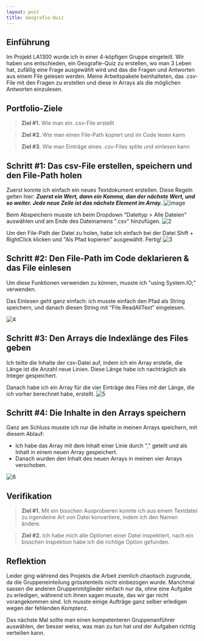 ```yaml
---
layout: post
title: Geografie-Quiz
---
```


## Einführung
Im Projekt LA1300 wurde ich in einer 4-köpfigen Gruppe eingeteilt. Wir haben uns entschieden, ein Geografie-Quiz zu erstellen, wo man 3 Leben hat, zufällig eine Frage ausgewählt wird und das die Fragen und Antworten aus einem File gelesen werden. Meine Arbeitspakete beinhalteten, das .csv-File mit den Fragen zu erstellen und diese in Arrays als die möglichen Antworten einzulesen.

## Portfolio-Ziele
> **Ziel #1.** Wie man ein .csv-File erstellt
 
> **Ziel #2.** Wie man einen File-Path kopiert und im Code lesen kann

> **Ziel #3.** Wie man Einträge eines .csv-Files splite und einlesen kann


## Schritt #1: Das csv-File erstellen, speichern und den File-Path holen
Zuerst konnte ich einfach ein neues Textdokument erstellen. Diese Regeln gelten hier:
***Zuerst ein Wert, dann ein Komma, dan der nächste Wert, und so weiter. Jede neue Zeile ist das nächste Element im Array.***
![image](https://user-images.githubusercontent.com/88773517/142019611-e87c5385-2de9-46e2-9b18-95901c03bc76.png)

Beim Abspeichern musste ich beim Dropdown "Dateityp > Alle Dateien" auswählen und am Ende des Dateinamens ".csv" hinzufügen.
![2](https://cdn.discordapp.com/attachments/763423693179060255/910182364834066463/unknown.png)

Um den File-Path der Datei zu holen, habe ich einfach bei der Datei Shift + RightClick klicken und "Als Pfad kopieren" ausgewählt. Fertig!
![3](https://cdn.discordapp.com/attachments/763423693179060255/910183636207296532/unknown.png)

## Schritt #2: Den File-Path im Code deklarieren & das File einlesen
Um diese Funktionen verwenden zu können, musste ich "using System.IO;" verwenden.

Das Einlesen geht ganz einfach: ich musste einfach den Pfad als String speichern, und danach diesen String mit "File.ReadAllText" eingelesen. 

![4](https://cdn.discordapp.com/attachments/763423693179060255/910195400470835230/unknown.png)

## Schritt #3: Den Arrays die Indexlänge des Files geben
Ich teilte die Inhalte der csv-Datei auf, indem ich ein Array erstelle, die Länge ist die Anzahl neue Linien. Diese Länge habe ich nachträglich als Integer gespeichert.

Danach habe ich ein Array für die vier Einträge des Files mit der Länge, die ich vorher berechnet habe, erstellt.
![5](https://cdn.discordapp.com/attachments/763423693179060255/910191694392213565/unknown.png)

## Schritt #4: Die Inhalte in den Arrays speichern
Ganz am Schluss musste ich nur die Inhalte in meinen Arrays speichern, mit diesem Ablauf:
- Ich habe das Array mit dem Inhalt einer Linie durch "," geteilt und als Inhalt in einem neuen Array gespeichert.
- Danach wurden den Inhalt des neuen Arrays in meinen vier Arrays verschoben.

![6](https://cdn.discordapp.com/attachments/763423693179060255/910195590271496222/unknown.png)


## Verifikation
> **Ziel #1.** 
> Mit ein bisschen Ausprobieren konnte ich aus einem Textdatei zu irgendeine Art von Datei konvertiere, indem ich den Namen ändere.

> **Ziel #2.** 
> Ich habe mich alle Optionen einer Datei inspektiert, nach ein bisschen Inspektion habe ich die richtige Option gefunden.

## Reflektion
Leider ging während des Projekts die Arbeit ziemlich chaotisch zugrunde, da die Gruppeneinteilung grösstenteils nicht einbezogen wurde. Manchmal sassen die anderen Gruppenmitglieder einfach nur da, ohne eine Aufgabe zu erledigen, während ich ihnen sagen musste, das wir gar nicht vorangekommen sind. Ich musste einige Aufträge ganz selber erledigen wegen der fehlenden Komptenz.

Das nächste Mal sollte man einen kompetenteren Gruppenanführer auswählen, der besser weiss, was man zu tun hat und der Aufgaben richtig verteilien kann.
